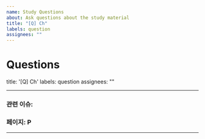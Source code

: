 ```yaml
---
name: Study Questions
about: Ask questions about the study material
title: "[Q] Ch"
labels: question
assignees: ""
---
```


# Questions

title: '[Q] Ch'
labels: question
assignees: ""

---

### 관련 이슈:

### 페이지: P

---
